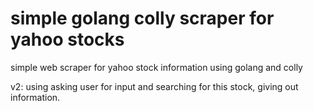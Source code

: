 # simple golang colly scraper for yahoo stocks
 simple web scraper for yahoo stock information using golang and colly

 v2: using asking user for input and searching for this stock, giving out information. 
